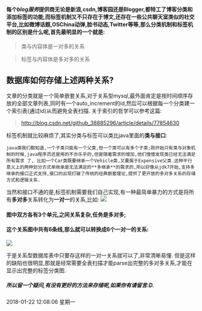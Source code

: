  ####    每个***blog服务***提供商无论是新浪,csdn,博客园还是Blogger,都特工了博客分类和添加标签的功能,而标签机制又不只存在于博文,还存在一些公**共聊天室类**似的社交平台,比如微博话题,OSChina动弹,脸书动态,Twitter等等,那么分类机制和标签机制的区别是什么呢,首先最明显的一个就是:
>类与内容体是一对多的关系

>标签与内容体是多对多的关系

## 数据库如何存储上述两种关系?
文章的分类就是一个简单嵌套关系,对于关系型mysql,最外面肯定是按时间顺序存放的全部文章列表,同时有一个auto_increment的id,然后可以根据每一个分类建一个索引表(通过id)从而避免全表扫描.
关于索引的哲学可以参考这篇:
>http://blog.csdn.net/github_38885296/article/details/77854630

标签机制就比较麻烦了,其实分类与标签可以类比java里面的**类与接口**:
```
java类我们都知道,一个子类只能有一个父类,但一个类可以有多个子类;刚开始只有类与对象机制的时候,java程序员还是用的不亦乐乎的,但是随着需求的增加,他们慢慢发现类已经无法满足所有需求 了, 比如一个Car类既要继承一个Vehicle类,又要属于Expensive父类.这种平行意义上的两种划分方式单继承是无法满足的**多继承**的需求的,所以好像从jdk7开始,支持多继承的接口正式支持,接口的出现打破了传统的经典嵌套理论,提供了更开放的多对多关系的存储方式和逻辑关系.
```

当然和接口不通的是,标签机制需要我们自己实现,有一种最简单暴力的方式是将所有**多对多**关系转化为**一对一**的关系,比如:
![](https://image-store.slidesharecdn.com/4e9888e1-5873-4ad0-ad6d-1b2339a9f396-original.png)
#### 图中双方各有3个单元,之间关系复杂,任务是多对多;
#### 这个关系图中共有6条线,那么就可以转换成6个一对一的关系:
![](https://image-store.slidesharecdn.com/e58e33ed-c63e-4c55-bbef-76b30bf75db1-original.png)

于是关系型数据库表中只要存这样的一对一关系就可以了,非常清晰易懂.
但是这样的缺陷也很明显,那就是经常需要全表扫描才能parse出完整的多对多关系,才能在显示出完整的标签分类图.
##### 所以留一个疑问,有没有更好的方法来存储呢,如果你有请留言:D.


2018-01-22 12:08:06 星期一